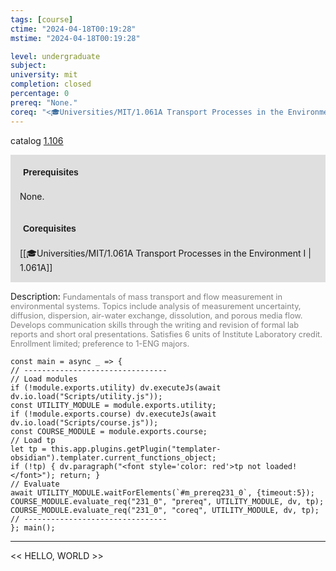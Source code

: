 ```yaml
---
tags: [course]
ctime: "2024-04-18T00:19:28"
mstime: "2024-04-18T00:19:28"

level: undergraduate
subject: 
university: mit
completion: closed
percentage: 0
prereq: "None."
coreq: "<🎓Universities/MIT/1.061A Transport Processes in the Environment I>"
---
```


catalog [1.106](http://student.mit.edu/catalog/m1a.html#1.106)

<span style="display: block; padding: 15px; background-color: rgb(100, 100, 100, 0.2);"><font id="m_prereq231_0" style="display: block; font-family: Arial, sans-serif; font-weight: bold; padding: 5px">Prerequisites</font><br><span id="prereq231_0">None.</span></span>
<span style="display: block; padding: 15px; background-color: rgb(100, 100, 100, 0.2);"><font id="m_coreq231_0" style="display: block; font-family: Arial, sans-serif; font-weight: bold; padding: 5px">Corequisites</font><br><span id="coreq231_0">[[🎓Universities/MIT/1.061A Transport Processes in the Environment I | 1.061A]]</span></span>

<font style="">Description:</font>
<font style="color: grey; font-size: 0.8rem;">Fundamentals of mass transport and flow measurement in environmental systems. Topics include analysis of measurement uncertainty, diffusion, dispersion, air-water exchange, dissolution, and porous media flow. Develops communication skills through the writing and revision of formal lab reports and short oral presentations. Satisfies 6 units of Institute Laboratory credit. Enrollment limited; preference to 1-ENG majors.</font>

```dataviewjs
const main = async _ => {
// --------------------------------
// Load modules
if (!module.exports.utility) dv.executeJs(await dv.io.load("Scripts/utility.js"));
const UTILITY_MODULE = module.exports.utility;
if (!module.exports.course) dv.executeJs(await dv.io.load("Scripts/course.js"));
const COURSE_MODULE = module.exports.course;
// Load tp
let tp = this.app.plugins.getPlugin("templater-obsidian").templater.current_functions_object;
if (!tp) { dv.paragraph("<font style='color: red'>tp not loaded!</font>"); return; }
// Evaluate
await UTILITY_MODULE.waitForElements(`#m_prereq231_0`, {timeout:5});
COURSE_MODULE.evaluate_req("231_0", "prereq", UTILITY_MODULE, dv, tp);
COURSE_MODULE.evaluate_req("231_0", "coreq", UTILITY_MODULE, dv, tp);
// --------------------------------
}; main();
```

---

<< HELLO, WORLD >>
